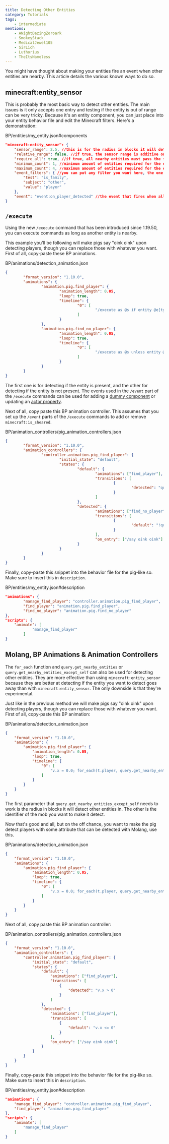 ```yaml
---
title: Detecting Other Entities
category: Tutorials
tags:
    - intermediate
mentions:
    - ANightDazingZoroark
    - SmokeyStack
    - MedicalJewel105
    - SirLich
    - Luthorius
    - TheItsNameless
---
```


You might have thought about making your entities fire an event when other entities are nearby. This article details the various known ways to do so.

## minecraft:entity_sensor

This is probably the most basic way to detect other entities. The main issues is it only accepts one entry and testing if the entity is out of range can be very tricky. Because it's an entity component, you can just place into your entity behavior file and edit the Minecraft filters. Here's a demonstration:

<CodeHeader>BP/entities/my_entity.json#components</CodeHeader>

```json
"minecraft:entity_sensor": {
    "sensor_range": 2.5, //this is for the radius in blocks it will detect other entities in
    "relative_range": false, //if true, the sensor range is additive on top of the entity's hitbox size
    "require_all": true, //if true, all nearby entities must pass the filter conditions for the event to send
    "minimum_count": 1, //minimum amount of entities required for the event to fire. by default, it's 1
    "maximum_count": 4, //maximum amount of entities required for the event to fire. by default it's -1, which means infinity
    "event_filters": { //you can put any filter you want here, the one that's being used in this example just detects players
        "test": "is_family",
        "subject": "other",
        "value": "player"
    },
    "event": "event:on_player_detected" //the event that fires when all the conditions in event_filters are met
}
```

## `/execute`

Using the new `/execute` command that has been introduced since 1.19.50, you can execute commands as long as another entity is nearby. 

This example you'll be following will make pigs say "oink oink" upon detecting players, though you can replace those with whatever you want. First of all, copy-paste these BP animations.

<CodeHeader>BP/animations/detection_animation.json</CodeHeader>

```json
{
        "format_version": "1.10.0",
        "animations": {
                "animation.pig.find_player": {
                        "animation_length": 0.05,
                        "loop": true,
                        "timeline": {
                                "0": [
                                        "/execute as @s if entity @e[type=player, r=4] run event entity @s wiki:player_detected"
                                ]
                        }
                },
                "animation.pig.find_no_player": {
                        "animation_length": 0.05,
                        "loop": true,
                        "timeline": {
                                "0": [
                                        "/execute as @s unless entity @e[type=player, r=4] run event entity @s wiki:no_player_detected"
                                ]
                        }
                }
        }
}
```

The first one is for detecting if the entity is present, and the other for detecting if the entity is not present. The events used in the `/event` part of the `/execute` commands can be used for adding a [dummy component](https://wiki.bedrock.dev/entities/dummy-components) or updating an [actor property](https://learn.microsoft.com/en-us/minecraft/creator/documents/introductiontoentityproperties).

Next of all, copy paste this BP animation controller. This assumes that you set up the `/event` parts of the `/execute` commands to add or remove `minecraft:is_sheared`. 

<CodeHeader>BP/animation_controllers/pig_animation_controllers.json</CodeHeader>

```json
{
        "format_version": "1.10.0",
        "animation_controllers": {
                "controller.animation.pig_find_player": {
                        "initial_state": "default",
                        "states": {
                                "default": {
                                        "animations": ["find_player"],
                                        "transitions": [
                                                {
                                                        "detected": "query.is_sheared"
                                                }
                                        ]
                                },
                                "detected": {
                                        "animations": ["find_no_player"],
                                        "transitions": [
                                                {
                                                        "default": "!query.is_sheared"
                                                }
                                        ],
                                        "on_entry": ["/say oink oink"]
                                }
                        }
                }
        }
}
```
Finally, copy-paste this snippet into the behavior file for the pig-like so. Make sure to insert this in `description`.

<CodeHeader>BP/entities/my_entity.json#description</CodeHeader>

```json
"animations": {
        "manage_find_player": "controller.animation.pig_find_player",
        "find_player": "animation.pig.find_player",
        "find_no_player": "animation.pig.find_no_player"
},
"scripts": {
    "animate": [
            "manage_find_player"
        ]
}
```

## Molang, BP Animations & Animation Controllers

The `for_each` function and `query.get_nearby_entities` or `query.get_nearby_entities_except_self` can also be used for detecting other entities. They are more effective than using `minecraft:entity_sensor` because they are better at detecting if the entity you want to detect goes away than with `minecraft:entity_sensor`. The only downside is that they're experimental.

Just like in the previous method we will make pigs say "oink oink" upon detecting players, though you can replace those with whatever you want. First of all, copy-paste this BP animation:

<CodeHeader>BP/animations/detection_animation.json</CodeHeader>

```json
{
	"format_version": "1.10.0",
	"animations": {
		"animation.pig.find_player": {
			"animation_length": 0.05,
			"loop": true,
			"timeline": {
				"0": [
					"v.x = 0.0; for_each(t.player, query.get_nearby_entities_except_self(16, 'minecraft:player'), { v.x = v.x + 1; }); return v.x > 0.0;"
				]
			}
		}
	}
}
```

The first parameter that `query.get_nearby_entities_except_self` needs to work is the radius in blocks it will detect other entities in. The other is the identifier of the mob you want to make it detect.

Now that's good and all, but on the off chance, you want to make the pig detect players with some attribute that can be detected with Molang, use this.

<CodeHeader>BP/animations/detection_animation.json</CodeHeader>

```json
{
	"format_version": "1.10.0",
	"animations": {
		"animation.pig.find_player": {
			"animation_length": 0.05,
			"loop": true,
			"timeline": {
				"0": [
					"v.x = 0.0; for_each(t.player, query.get_nearby_entities_except_self(2, 'minecraft:player'), { v.x = v.x + (t.player -> query.is_sheared); }); return v.x > 0.0;"
				]
			}
		}
	}
}
```

Next of all, copy paste this BP animation controller:

<CodeHeader>BP/animation_controllers/pig_animation_controllers.json</CodeHeader>

```json
{
	"format_version": "1.10.0",
	"animation_controllers": {
		"controller.animation.pig_find_player": {
			"initial_state": "default",
			"states": {
				"default": {
					"animations": ["find_player"],
					"transitions": [
						{
							"detected": "v.x > 0"
						}
					]
				},
				"detected": {
					"animations": ["find_player"],
					"transitions": [
						{
							"default": "v.x <= 0"
						}
					],
					"on_entry": ["/say oink oink"]
				}
			}
		}
	}
}
```

Finally, copy-paste this snippet into the behavior file for the pig-like so. Make sure to insert this in `description`.

<CodeHeader>BP/entities/my_entity.json#description</CodeHeader>

```json
"animations": {
	"manage_find_player": "controller.animation.pig_find_player",
	"find_player": "animation.pig.find_player"
},
"scripts": {
    "animate": [
	    "manage_find_player"
	]
}
```
